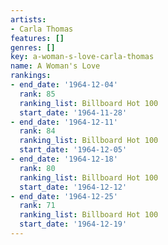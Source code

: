 ```yaml
---
artists:
- Carla Thomas
features: []
genres: []
key: a-woman-s-love-carla-thomas
name: A Woman's Love
rankings:
- end_date: '1964-12-04'
  rank: 85
  ranking_list: Billboard Hot 100
  start_date: '1964-11-28'
- end_date: '1964-12-11'
  rank: 84
  ranking_list: Billboard Hot 100
  start_date: '1964-12-05'
- end_date: '1964-12-18'
  rank: 80
  ranking_list: Billboard Hot 100
  start_date: '1964-12-12'
- end_date: '1964-12-25'
  rank: 71
  ranking_list: Billboard Hot 100
  start_date: '1964-12-19'
---
```


